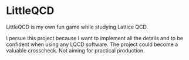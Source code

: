 # LittleQCD

LittleQCD is my own fun game while studying Lattice QCD.

I persue this project because I want to implement all the details and to be confident when using any LQCD software. The project could become a valuable crosscheck. Not aiming for practical production.
